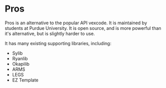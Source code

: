 # Pros
Pros is an alternative to the popular API vexcode. It is maintained by students at Purdue University. It is open source, and is more powerful than it's alternative, but is slightly harder to use.

It has many existing supporting libraries, including:
- Sylib
- Ryanlib
- Okapilib
- ARMS
- LEGS
- EZ Template
